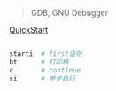 >GDB, GNU Debugger

[QuickStart](https://www.cprogramming.com/gdb.html)

```bash

starti  # first语句
bt      # 打印栈
c       # continue
si      # 单步执行

```